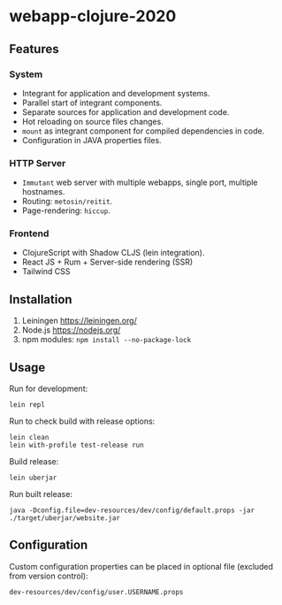 # webapp-clojure-2020

## Features

### System

- Integrant for application and development systems.
- Parallel start of integrant components.
- Separate sources for application and development code.
- Hot reloading on source files changes.
- `mount` as integrant component for compiled dependencies in code.
- Configuration in JAVA properties files. 

### HTTP Server

- `Immutant` web server with multiple webapps, single port, multiple hostnames.
- Routing: `metosin/reitit`.
- Page-rendering: `hiccup`.

### Frontend

- ClojureScript with Shadow CLJS (lein integration).
- React JS + Rum + Server-side rendering (SSR)
- Tailwind CSS

## Installation

1. Leiningen https://leiningen.org/
2. Node.js https://nodejs.org/
3. npm modules: `npm install --no-package-lock`

## Usage

Run for development:

    lein repl

Run to check build with release options:

    lein clean
    lein with-profile test-release run

Build release:

    lein uberjar
    
Run built release:

    java -Dconfig.file=dev-resources/dev/config/default.props -jar ./target/uberjar/website.jar

## Configuration

Custom configuration properties can be placed in optional file (excluded from version control):

    dev-resources/dev/config/user.USERNAME.props
